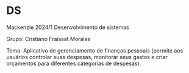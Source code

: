 # DS
Mackenzie 2024/1 Desenvolvimento de sistemas

Grupo: Cristiano Fraissat Morales

Tema: Aplicativo de gerenciamento de finanças pessoais (permite aos usuários controlar suas despesas, monitorar seus gastos e criar orçamentos para diferentes categorias de despesas).
